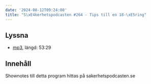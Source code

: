```yaml
---
date: '2024-08-12T09:24:00'
title: "S\xE4kerhetspodcasten #264 - Tips till en 18-\xE5ring"
---
```

## Lyssna
* [mp3](https://traffic.libsyn.com/secure/sakerhetspodcasten/2024-06-12_Tips-till-18.mp3?dest-id=117848), längd: 53:29

## Innehåll
Shownotes till detta program hittas på sakerhetspodcasten.se

